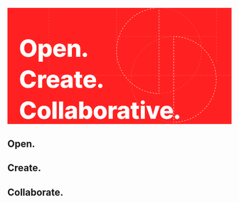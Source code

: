 ![Open Source at Mojothon](https://github.com/mojothon/.github/blob/main/images/open_at_mojothon.png) 

## Open.
## Create.
## Collaborate.